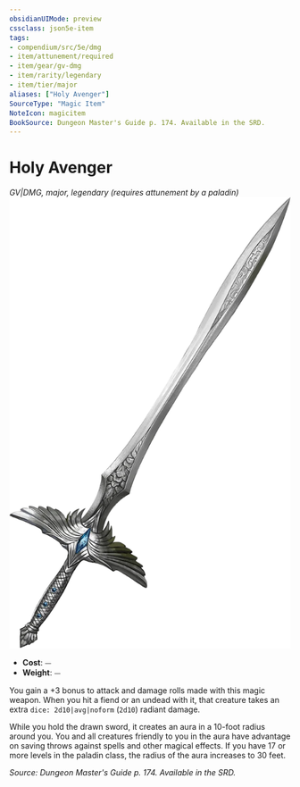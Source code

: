 ```yaml
---
obsidianUIMode: preview
cssclass: json5e-item
tags:
- compendium/src/5e/dmg
- item/attunement/required
- item/gear/gv-dmg
- item/rarity/legendary
- item/tier/major
aliases: ["Holy Avenger"]
SourceType: "Magic Item"
NoteIcon: magicitem
BookSource: Dungeon Master's Guide p. 174. Available in the SRD.
---
```

# Holy Avenger
*GV|DMG, major, legendary (requires attunement by a paladin)*  
![](https://raw.githubusercontent.com/5etools-mirror-2/5etools-img/main/items/DMG/Holy%20Avenger.webp#right)  

- **Cost**: ⏤
- **Weight**: ⏤

You gain a +3 bonus to attack and damage rolls made with this magic weapon. When you hit a fiend or an undead with it, that creature takes an extra `dice: 2d10|avg|noform` (`2d10`) radiant damage.

While you hold the drawn sword, it creates an aura in a 10-foot radius around you. You and all creatures friendly to you in the aura have advantage on saving throws against spells and other magical effects. If you have 17 or more levels in the paladin class, the radius of the aura increases to 30 feet.

*Source: Dungeon Master's Guide p. 174. Available in the SRD.*